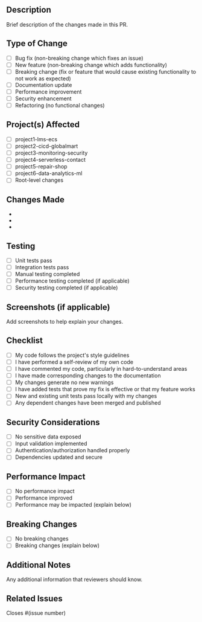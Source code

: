 ## Description
Brief description of the changes made in this PR.

## Type of Change
- [ ] Bug fix (non-breaking change which fixes an issue)
- [ ] New feature (non-breaking change which adds functionality)
- [ ] Breaking change (fix or feature that would cause existing functionality to not work as expected)
- [ ] Documentation update
- [ ] Performance improvement
- [ ] Security enhancement
- [ ] Refactoring (no functional changes)

## Project(s) Affected
- [ ] project1-lms-ecs
- [ ] project2-cicd-globalmart
- [ ] project3-monitoring-security
- [ ] project4-serverless-contact
- [ ] project5-repair-shop
- [ ] project6-data-analytics-ml
- [ ] Root-level changes

## Changes Made
- 
- 
- 

## Testing
- [ ] Unit tests pass
- [ ] Integration tests pass
- [ ] Manual testing completed
- [ ] Performance testing completed (if applicable)
- [ ] Security testing completed (if applicable)

## Screenshots (if applicable)
Add screenshots to help explain your changes.

## Checklist
- [ ] My code follows the project's style guidelines
- [ ] I have performed a self-review of my own code
- [ ] I have commented my code, particularly in hard-to-understand areas
- [ ] I have made corresponding changes to the documentation
- [ ] My changes generate no new warnings
- [ ] I have added tests that prove my fix is effective or that my feature works
- [ ] New and existing unit tests pass locally with my changes
- [ ] Any dependent changes have been merged and published

## Security Considerations
- [ ] No sensitive data exposed
- [ ] Input validation implemented
- [ ] Authentication/authorization handled properly
- [ ] Dependencies updated and secure

## Performance Impact
- [ ] No performance impact
- [ ] Performance improved
- [ ] Performance may be impacted (explain below)

## Breaking Changes
- [ ] No breaking changes
- [ ] Breaking changes (explain below)

## Additional Notes
Any additional information that reviewers should know.

## Related Issues
Closes #(issue number)
